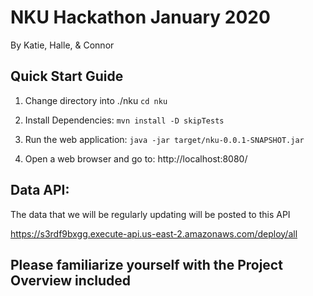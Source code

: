 # NKU Hackathon January 2020

By Katie, Halle, & Connor

## Quick Start Guide

1. Change directory into ./nku `cd nku`

2. Install Dependencies: `mvn install -D skipTests`

3. Run the web application: `java -jar target/nku-0.0.1-SNAPSHOT.jar`

4. Open a web browser and go to: http://localhost:8080/

## Data API:

The data that we will be regularly updating will be posted to this API

https://s3rdf9bxgg.execute-api.us-east-2.amazonaws.com/deploy/all

## Please familiarize yourself with the Project Overview included
